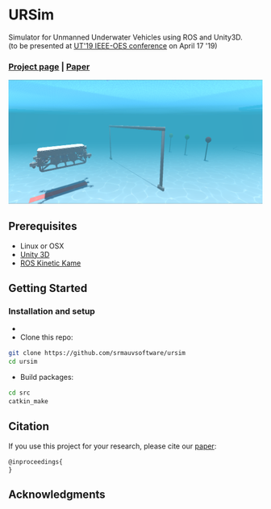 <!-- <img src='docs/assets/unity_scene.png' align="right" width=200> -->
# URSim

Simulator for Unmanned Underwater Vehicles using ROS and Unity3D.
<br>
(to be presented at [UT'19 IEEE-OES conference](http://ut19.tori.org.tw/webpage/index.aspx) on April 17 '19)

### [Project page](https://srmauvsoftware.github.io/ursim/) |   [Paper]()

<img src="docs/assets/unity_scene.png" width="1000px"/>

## Prerequisites
- Linux or OSX
- [Unity 3D](https://unity.com/)
- [ROS Kinetic Kame](http://wiki.ros.org/kinetic#Installation)

## Getting Started
### Installation and setup
- 
- Clone this repo:
```bash
git clone https://github.com/srmauvsoftware/ursim
cd ursim
```

- Build packages:
```bash
cd src
catkin_make
```

## Citation
If you use this project for your research, please cite our [paper](https://srmauvsoftware.github.io/ursim/):

```
@inproceedings{
}

```


## Acknowledgments
